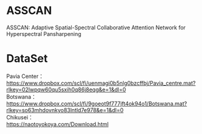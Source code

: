 # ASSCAN
ASSCAN: Adaptive Spatial-Spectral Collaborative Attention Network for Hyperspectral Pansharpening

# DataSet  
Pavia Center：  
https://www.dropbox.com/scl/fi/uenmagi0b5nlg0bzcffbj/Pavia_centre.mat?rlkey=02lwpqw60qu5sxih0q86j8eqg&e=1&dl=0  
Botswana：  
https://www.dropbox.com/scl/fi/9goeot9f777jft4ok94o1/Botswana.mat?rlkey=so63mhdovnkyo83lntld7e978&e=1&dl=0  
Chikusei：  
https://naotoyokoya.com/Download.html  
